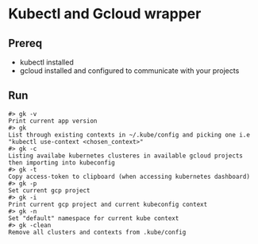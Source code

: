 # Kubectl and Gcloud wrapper

## Prereq

* kubectl installed
* gcloud installed and configured to communicate with your projects

## Run
```
#> gk -v
Print current app version
#> gk
List through existing contexts in ~/.kube/config and picking one i.e "kubectl use-context <chosen_context>"
#> gk -c
Listing availabe kubernetes clusteres in available gcloud projects then importing into kubeconfig 
#> gk -t 
Copy access-token to clipboard (when accessing kubernetes dashboard)
#> gk -p
Set current gcp project
#> gk -i
Print current gcp project and current kubeconfig context
#> gk -n
Set "default" namespace for current kube context
#> gk -clean
Remove all clusters and contexts from .kube/config
```
